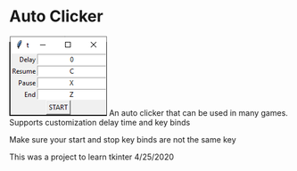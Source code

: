 # Auto Clicker

![](https://raw.githubusercontent.com/Adamv27/AutoClicker/master/images/autoclicker.png)
An auto clicker that can be used in many games. 
Supports customization delay time and key binds

Make sure your start and stop key binds are not the same key

This was a project to learn tkinter
4/25/2020
